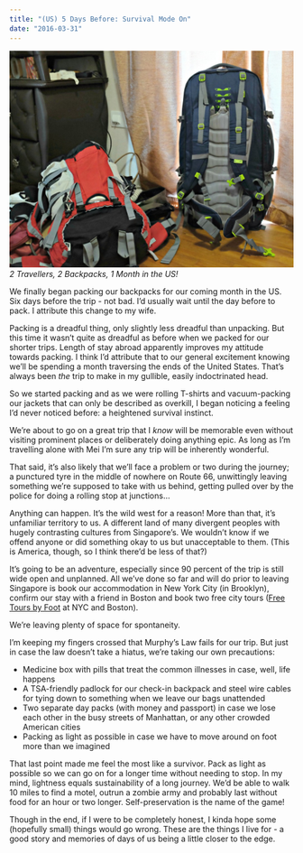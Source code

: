 ```yaml
---
title: "(US) 5 Days Before: Survival Mode On"
date: "2016-03-31"
---
```


![2 Travellers, 2 Backpacks, 1 Month in the US!](images/backpacks-edited-1024x782.jpg)
_2 Travellers, 2 Backpacks, 1 Month in the US!_

We finally began packing our backpacks for our coming month in the US. Six days before the trip - not bad. I’d usually wait until the day before to pack. I attribute this change to my wife.

Packing is a dreadful thing, only slightly less dreadful than unpacking. But this time it wasn’t quite as dreadful as before when we packed for our shorter trips. Length of stay abroad apparently improves my attitude towards packing. I think I’d attribute that to our general excitement knowing we’ll be spending a month traversing the ends of the United States. That’s always been _the_ trip to make in my gullible, easily indoctrinated head.

So we started packing and as we were rolling T-shirts and vacuum-packing our jackets that can only be described as overkill, I began noticing a feeling I’d never noticed before: a heightened survival instinct.

We’re about to go on a great trip that I _know_ will be memorable even without visiting prominent places or deliberately doing anything epic. As long as I’m travelling alone with Mei I’m sure any trip will be inherently wonderful.

That said, it’s also likely that we’ll face a problem or two during the journey; a punctured tyre in the middle of nowhere on Route 66, unwittingly leaving something we’re supposed to take with us behind, getting pulled over by the police for doing a rolling stop at junctions…

Anything can happen. It’s the wild west for a reason! More than that, it’s unfamiliar territory to us. A different land of many divergent peoples with hugely contrasting cultures from Singapore’s. We wouldn’t know if we offend anyone or did something okay to us but unacceptable to them. (This is America, though, so I think there’d be less of that?)

It’s going to be an adventure, especially since 90 percent of the trip is still wide open and unplanned. All we’ve done so far and will do prior to leaving Singapore is book our accommodation in New York City (in Brooklyn), confirm our stay with a friend in Boston and book two free city tours ([Free Tours by Foot](http://www.freetoursbyfoot.com/new-york-tours) at NYC and Boston).

We’re leaving plenty of space for spontaneity.

I’m keeping my fingers crossed that Murphy’s Law fails for our trip. But just in case the law doesn’t take a hiatus, we’re taking our own precautions:

- Medicine box with pills that treat the common illnesses in case, well, life happens
- A TSA-friendly padlock for our check-in backpack and steel wire cables for tying down to something when we leave our bags unattended
- Two separate day packs (with money and passport) in case we lose each other in the busy streets of Manhattan, or any other crowded American cities
- Packing as light as possible in case we have to move around on foot more than we imagined

That last point made me feel the most like a survivor. Pack as light as possible so we can go on for a longer time without needing to stop. In my mind, lightness equals sustainability of a long journey. We’d be able to walk 10 miles to find a motel, outrun a zombie army and probably last without food for an hour or two longer. Self-preservation is the name of the game!

Though in the end, if I were to be completely honest, I kinda hope some (hopefully small) things would go wrong. These are the things I live for - a good story and memories of days of us being a little closer to the edge.
